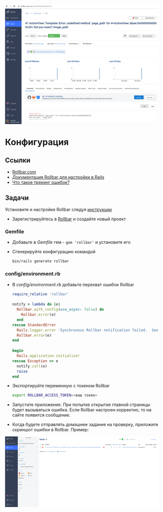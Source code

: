 ![Rollbar error example](rollbar.png)
# Конфигурация

## Ссылки

* [Rollbar.com](https://rollbar.com/)
* [Документация Rollbar для настройки в Rails](https://docs.rollbar.com/docs/rails)
* [Что такое трекинг ошибок?](https://guides.hexlet.io/error-tracking/)

## Задачи

Установите и настройке Rollbar следуя [инструкции](https://docs.rollbar.com/docs/rails)

* Зарегистрируйтесь в [Rollbar](https://rollbar.com/) и создайте новый проект

### Gemfile

* Добавьте в *Gemfile* гем - `gem 'rollbar'` и установите его
* Сгенерируйте конфигурацию командой

    ```sh
    bin/rails generate rollbar
    ```

### config/environment.rb

* В *config/environment.rb* добавьте перехват ошибок Rollbar

    ```ruby
    require_relative 'rollbar'

    notify = lambda do |e|
      Rollbar.with_config(use_async: false) do
        Rollbar.error(e)
      end
    rescue StandardError
      Rails.logger.error 'Synchronous Rollbar notification failed.  Sending async to preserve info'
      Rollbar.error(e)
    end

    begin
      Rails.application.initialize!
    rescue Exception => e
      notify.call(e)
      raise
    end
    ```

* Экспортируйте переменную с токеном Rollbar

    ```sh
    export ROLLBAR_ACCESS_TOKEN=<ваш токен>
    ```

* Запустите приложение. При попытке открытия главной страницы будет вызываться ошибка. Если Rollbar настроен корректно, то на сайте появится сообщение.

* Когда будете отправлять домашнее задание на проверку, приложите скриншот ошибки в Rollbar. Пример:

![Rollbar error example](assets/rollbar-example.png)
